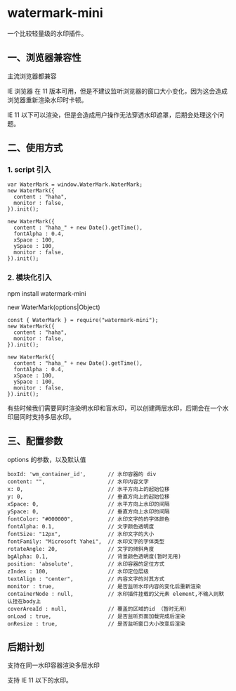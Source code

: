 # watermark-mini
一个比较轻量级的水印插件。


## 一、浏览器兼容性
主流浏览器都兼容

IE 浏览器 在 11 版本可用，但是不建议监听浏览器的窗口大小变化，因为这会造成浏览器重新渲染水印时卡顿。

IE 11 以下可以渲染，但是会造成用户操作无法穿透水印遮罩，后期会处理这个问题。

## 二、使用方式

### 1. script 引入

```
var WaterMark = window.WaterMark.WaterMark;
new WaterMark({
  content : "haha",
  monitor : false,
}).init();

new WaterMark({
  content : "haha_" + new Date().getTime(),
  fontAlpha : 0.4,
  xSpace : 100,
  ySpace : 100,
  monitor : false,
}).init();

```

### 2. 模块化引入
npm install watermark-mini

new WaterMark(options|Object)

```
const { WaterMark } = require("watermark-mini");
new WaterMark({
  content : "haha",
  monitor : false,
}).init();

new WaterMark({
  content : "haha_" + new Date().getTime(),
  fontAlpha : 0.4,
  xSpace : 100,
  ySpace : 100,
  monitor : false,
}).init();

```

有些时候我们需要同时渲染明水印和盲水印，可以创建两层水印，后期会在一个水印层同时支持多层水印。


## 三、配置参数
options 的参数，以及默认值
```
boxId: 'wm_container_id',       // 水印容器的 div
content: "",                    // 水印内容文字
x: 0,                           // 水平方向上的起始位移
y: 0,                           // 垂直方向上的起始位移
xSpace: 0,                      // 水平方向上水印的间隔
ySpace: 0,                      // 垂直方向上水印的间隔
fontColor: "#000000",           // 水印文字的的字体颜色
fontAlpha: 0.1,                 // 文字颜色透明度
fontSize: "12px",               // 水印文字的大小
fontFamily: "Microsoft Yahei",  // 水印文字的字体类型
rotateAngle: 20,                // 文字的倾斜角度
bgAlpha: 0.1,                   // 背景颜色透明度(暂时无用)
position: 'absolute',           // 水印容器的定位方式
zIndex : 100,                   // 水印定位层级
textAlign : "center",           // 内容文字的对其方式
monitor : true,                 // 是否监听水印内容的变化后重新渲染
containerNode : null,           // 水印插件挂载的父元素 element,不输入则默认挂在body上
coverAreaId : null,             // 覆盖的区域的id （暂时无用）
onLoad : true,                  // 是否监听页面加载完成后渲染
onResize : true,                // 是否监听窗口大小改变后渲染
```

## 后期计划
支持在同一水印容器渲染多层水印

支持 IE 11 以下的水印。







